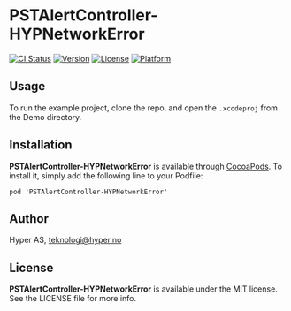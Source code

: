 # PSTAlertController-HYPNetworkError

[![CI Status](http://img.shields.io/travis/hyperoslo/PSTAlertController-HYPNetworkError.svg?style=flat)](https://travis-ci.org/hyperoslo/PSTAlertController-HYPNetworkError)
[![Version](https://img.shields.io/cocoapods/v/PSTAlertController-HYPNetworkError.svg?style=flat)](http://cocoadocs.org/docsets/PSTAlertController-HYPNetworkError)
[![License](https://img.shields.io/cocoapods/l/PSTAlertController-HYPNetworkError.svg?style=flat)](http://cocoadocs.org/docsets/PSTAlertController-HYPNetworkError)
[![Platform](https://img.shields.io/cocoapods/p/PSTAlertController-HYPNetworkError.svg?style=flat)](http://cocoadocs.org/docsets/PSTAlertController-HYPNetworkError)

## Usage

To run the example project, clone the repo, and open the `.xcodeproj` from the Demo directory.

## Installation

**PSTAlertController-HYPNetworkError** is available through [CocoaPods](http://cocoapods.org). To install
it, simply add the following line to your Podfile:

`pod 'PSTAlertController-HYPNetworkError'`

## Author

Hyper AS, teknologi@hyper.no

## License

**PSTAlertController-HYPNetworkError** is available under the MIT license. See the LICENSE file for more info.
